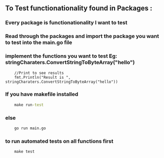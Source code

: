 ## To Test functionationality found in Packages : 
### Every package is functionationality I want to test
### Read through the packages and import the package you want to test into the main.go file
### implement the functions you want to test Eg: stringCharaters.ConvertStringToByteArray("hello")
```
    //Print to see results
    fmt.Println("Result is ", stringCharaters.ConvertStringToByteArray("hello"))
```
### If you have makefile installed
```cmd
    make run-test
```
### else
```cmd
    go run main.go
```

### to run automated tests on all functions first
```cmd
    make test
```

